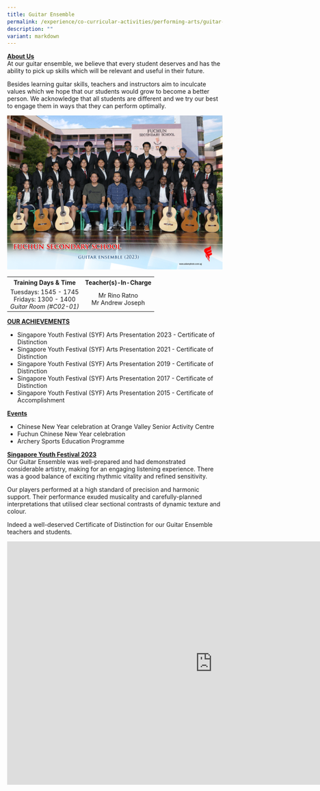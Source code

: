 ```yaml
---
title: Guitar Ensemble
permalink: /experience/co-curricular-activities/performing-arts/guitar-ensemble/
description: ""
variant: markdown
---
```

<p><strong><u>About Us<br></u></strong>At our guitar ensemble, we believe that every student deserves and has the ability to pick up skills which will be relevant and useful in their future.</p>
<p>Besides learning guitar skills, teachers and instructors aim to inculcate values which we hope that our students would grow to become a better person. We acknowledge that all students are different and we try our best to engage them in ways that they can perform optimally.</p>
<img src="/images/CCA%202023/guitar%20ensemble%201.jpg">
<table>
<tbody>
<tr>
<th style="text-align: center;">Training Days &amp; Time</th>
<th style="text-align: center;">Teacher(s)-In-Charge</th>
</tr>
<tr>
<td style="text-align: center;">
<div>Tuesdays: 1545 - 1745</div>
<div>Fridays: 1300 - 1400</div>
<div><em>Guitar Room (#C02-01)</em></div>
</td>
<td style="text-align: center;">
<div>Mr Rino Ratno</div>
<div>Mr Andrew Joseph</div>
</td>
</tr>
</tbody>
</table>
<p><strong><u>OUR ACHIEVEMENTS</u></strong></p>
<ul>
	<li>Singapore Youth Festival (SYF) Arts Presentation 2023 - Certificate of Distinction</li>
	<li>Singapore Youth Festival (SYF) Arts Presentation 2021 - Certificate of Distinction</li>
<li>Singapore Youth Festival (SYF) Arts Presentation 2019 - Certificate of Distinction</li>
<li>Singapore Youth Festival (SYF) Arts Presentation 2017 - Certificate of Distinction</li>
<li>Singapore Youth Festival (SYF) Arts Presentation 2015 - Certificate of Accomplishment</li>
</ul>
<p><strong><u>Events</u></strong></p>
<ul>
<li> Chinese New Year celebration at Orange Valley Senior Activity Centre</li>
 <li>Fuchun Chinese New Year celebration</li>
 <li>Archery Sports Education Programme</li>
</ul>
<p><strong><u>Singapore Youth Festival 2023<br></u></strong>Our Guitar Ensemble was well-prepared and had demonstrated considerable artistry, making for an engaging listening experience. There was a good balance of exciting rhythmic vitality and refined sensitivity.</p>
<p>Our players performed at a high standard of precision and harmonic support. Their performance exuded musicality and carefully-planned interpretations that utilised clear sectional contrasts of dynamic texture and colour.</p>
<p>Indeed a well-deserved Certificate of Distinction for our Guitar Ensemble teachers and students.</p>
<iframe src="https://docs.google.com/presentation/d/e/2PACX-1vTgwfC-1NSR6H_xr6GqOg8YtT1AqaNIx2yD3s5J3khMoNOky6Uq0Dgzvi2RMcBgA5n8WnUOYLBG43xi/embed?start=false&amp;loop=false&amp;delayms=10000" frameborder="0" width="960" height="569" allowfullscreen="true"></iframe>